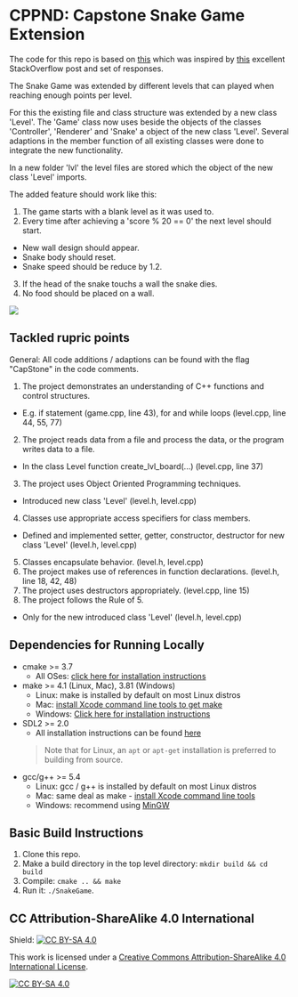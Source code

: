# CPPND: Capstone Snake Game Extension

The code for this repo is based on [this](https://github.com/udacity/CppND-Capstone-Snake-Game) which was inspired by [this](https://codereview.stackexchange.com/questions/212296/snake-game-in-c-with-sdl) excellent StackOverflow post and set of responses.

The Snake Game was extended by different levels that can played when reaching enough points per level.

For this the existing file and class structure was extended by a new class 'Level'.
The 'Game' class now uses beside the objects of the classes 'Controller', 'Renderer' and 'Snake' a object of the new class 'Level'.
Several adaptions in the member function of all existing classes were done to integrate the new functionality.

In a new folder 'lvl' the level files are stored which the object of the new class 'Level' imports.

The added feature should work like this:

1. The game starts with a blank level as it was used to.
2. Every time after achieving a 'score % 20 == 0'  the next level should start.
  * New wall design should appear.
  * Snake body should reset.
  * Snake speed should be reduce by 1.2.
3. If the head of the snake touchs a wall the snake dies.
4. No food should be placed on a wall.

<img src="snake_game.gif"/>

## Tackled rupric points

General: All code additions / adaptions can be found with the flag "CapStone" in the code comments.

1. The project demonstrates an understanding of C++ functions and control structures.
  * E.g. if statement (game.cpp, line 43), for and while loops (level.cpp, line 44, 55, 77)
2. The project reads data from a file and process the data, or the program writes data to a file.
  * In the class Level function create_lvl_board(...) (level.cpp, line 37)
3. The project uses Object Oriented Programming techniques.
  * Introduced new class 'Level' (level.h, level.cpp)
4. Classes use appropriate access specifiers for class members.
  * Defined and implemented setter, getter, constructor, destructor for new class 'Level' (level.h, level.cpp)
5. Classes encapsulate behavior. (level.h, level.cpp)
6. The project makes use of references in function declarations. (level.h, line 18, 42, 48)
7. The project uses destructors appropriately. (level.cpp, line 15)
8. The project follows the Rule of 5.
  * Only for the new introduced class 'Level' (level.h, level.cpp)

## Dependencies for Running Locally
* cmake >= 3.7
  * All OSes: [click here for installation instructions](https://cmake.org/install/)
* make >= 4.1 (Linux, Mac), 3.81 (Windows)
  * Linux: make is installed by default on most Linux distros
  * Mac: [install Xcode command line tools to get make](https://developer.apple.com/xcode/features/)
  * Windows: [Click here for installation instructions](http://gnuwin32.sourceforge.net/packages/make.htm)
* SDL2 >= 2.0
  * All installation instructions can be found [here](https://wiki.libsdl.org/Installation)
  >Note that for Linux, an `apt` or `apt-get` installation is preferred to building from source.
* gcc/g++ >= 5.4
  * Linux: gcc / g++ is installed by default on most Linux distros
  * Mac: same deal as make - [install Xcode command line tools](https://developer.apple.com/xcode/features/)
  * Windows: recommend using [MinGW](http://www.mingw.org/)

## Basic Build Instructions

1. Clone this repo.
2. Make a build directory in the top level directory: `mkdir build && cd build`
3. Compile: `cmake .. && make`
4. Run it: `./SnakeGame`.

## CC Attribution-ShareAlike 4.0 International

Shield: [![CC BY-SA 4.0][cc-by-sa-shield]][cc-by-sa]

This work is licensed under a
[Creative Commons Attribution-ShareAlike 4.0 International License][cc-by-sa].

[![CC BY-SA 4.0][cc-by-sa-image]][cc-by-sa]

[cc-by-sa]: http://creativecommons.org/licenses/by-sa/4.0/
[cc-by-sa-image]: https://licensebuttons.net/l/by-sa/4.0/88x31.png
[cc-by-sa-shield]: https://img.shields.io/badge/License-CC%20BY--SA%204.0-lightgrey.svg
